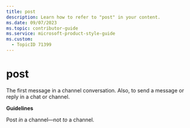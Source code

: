 ```yaml
---
title: post
description: Learn how to refer to "post" in your content.
ms.date: 09/07/2023
ms.topic: contributor-guide
ms.service: microsoft-product-style-guide
ms.custom:
  - TopicID 71399
---
```



# post

The first message in a channel conversation. Also, to send a message or reply in a chat or channel. 

**Guidelines**

Post *in* a channel—not *to* a channel.

